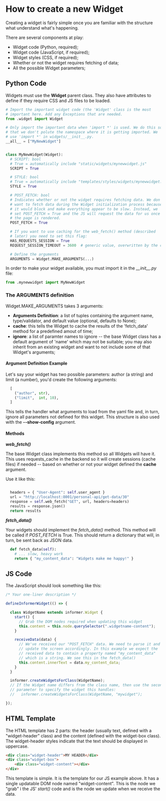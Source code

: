 # How to create a new Widget

Creating a widget is fairly simple once you are familiar with the
structure what understand what's happening.

There are several components at play:
- Widget code (Python, required);
- Widget code (JavaScript, if required);
- Widget styles (CSS, if required);
- Whether or not the widget requires fetching of data;
- All the possible Widget parameters;

## Python Code

Widgets must use the **Widget** parent class. They also have attributes
to define if they require CSS and JS files to be loaded.

```python
# Import the important widget code (the 'Widget' class is the most
# important here. Add any Exceptions that are needed.
from .widget import Widget

# Only import the important data when 'import *' is used. We do this so
# that we don't polute the namespace where it is getting imported. We
# use 'import *' in widgets/__init__.py.
__all__ = ["MyNewWidget"]


class MyNewWidget(Widget):
  # SCRIPT: bool
  # True = automatically include "static/widgets/mynewwidget.js"
  SCRIPT = True

  # STYLE: bool
  # True = automatically include "templates/styles/widgets/mynewwidget.css"
  STYLE = True

  # POST_FETCH: bool
  # Indicates whether or not the widget requires fetching data. We don't
  # want to fetch data during the Widget initialization process because
  # it would block and make everything appear to be slow. Instead, we
  # set POST_FETCH = True and the JS will request the data for us once
  # the page is rendered.
  POST_FETCH = True

  # If you want to use caching for the web_fetch() method (described
  # later) you need to set this flag:
  HAS_REQUESTS_SESSION = True
  REQUEST_SESSION_TIMEOUT = 3600  # generic value, overwritten by the cache argument.

  # Define the arguments
  ARGUMENTS = Widget.MAKE_ARGUMENTS(...)
```

In order to make your widget available, you must import it in the
*\_\_init\_\_.py* file:

```python
from .mynewwidget import MyNewWidget
```

### The **ARGUMENTS** definition

Widget.MAKE\_ARGUMENTS takes 3 arguments:
- **Arguments Definition**: a list of tuples containing the argument name,
type/validator, and default value (optional, defaults to None);
- **cache**: this tells the Widget to cache the results of the 'fetch\_data'
method for a predefined amout of time;
- **ignore**: a list of paramter names to ignore -- the base Widget class has
a default argument of 'name' which may not be suitable; you may also
inherit from an existing widget and want to not include some of that
Widget's arguments;

#### Argument Definition Example

Let's say your widget has two possible parameters: author (a string) and
limit (a number), you'd create the following arguments:

```python
  [
    ("author", str),
    ("limit",  int, 10),
  ]
```

This tells the handler what arguments to load from the yaml file and, in
turn, ignore all parameters not defined for this widget. This structure
is also used with the **--show-config** argument.


#### Methods

***web\_fetch()***

The base Widget class implements this method so all Widgets will have it.
This uses requests\_cache in the backend so it will create sessions (cache
files) if needed -- based on whether or not your widget defined the
**cache** argument.

Use it like this:
```python

  headers = { "User-Agent": self.user_agent }
  url = "http://localhost:8001/personal-api/get-data/30"
  response = self.web_fetch("GET", url, headers=headers)
  results = response.json()
  return results
```

***fetch\_data()***

Your widgets should implement the *fetch\_data()* method. This method will
be called if *POST\_FETCH* is True. This should return a dictionary that
will, in turn, be sent back as JSON data.

```python
  def fetch_data(self):
    # ... slow, heavy work
    return { "my_content_data": "Widgets make me happy!" }
```

## JS Code

The JavaScript should look something like this:

```javascript
/* Your one-liner description */

defineInformerWidget(() => {

  class WidgetName extends informer.Widget {
    start() {
      // Grab the DOM nodes required when updating this widget
      this.content = this.node.querySelector(".widgetname-content");
    }

    receiveData(data) {
      // We've received our "POST_FETCH" data. We need to parse it and
      // update the screen accordingly. In this example we expect the
      // received data to contain a property named "my_content_data"
      // which is a string. We see this in the fetch_data()
      this.content.innerText = data.my_content_data;
    }
  }

  informer.createWidgetsForClass(WidgetName);
  // If the Widget name differs from the class name, then use the second
  // parameter to specify the widget this handles:
  //   informer.createWidgetsForClass(WidgetName, "mywidget");

});

```

## HTML Template

The HTML template has 2 parts: the header (usually text, defined with
a "widget-header" class) and the content (defined with the widget-box
class). The widget-header styles indicate that the text should be
displayed in uppercase.

```html
<div class="widget-header">MY HEADER</div>
<div class="widget-box">
    <div class="widget-content"></div>
</div>
```

This template is simple. It is the template for our JS example above.
It has a single updatable DOM node named "widget-content". This is the
node we "grab" i the JS' *start()* code and is the node we update when we
receive the data.
